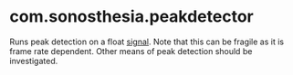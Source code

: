 # com.sonosthesia.peakdetector

Runs peak detection on a float [signal](https://github.com/jbat100/sonosthesia-unity-packages/tree/main/packages/com.sonosthesia.signal). Note that this can be fragile as it is frame rate dependent. Other means of peak detection should be investigated. 


